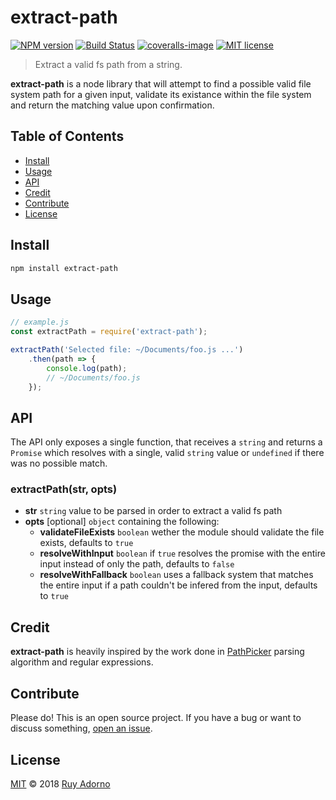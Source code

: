 # extract-path

[![NPM version](https://badge.fury.io/js/extract-path.svg)](https://npmjs.org/package/extract-path)
[![Build Status](https://travis-ci.org/ruyadorno/extract-path.svg?branch=master)](https://travis-ci.org/ruyadorno/extract-path)
[![coveralls-image](https://img.shields.io/coveralls/ruyadorno/extract-path/master.svg)](https://coveralls.io/r/ruyadorno/extract-path)
[![MIT license](http://img.shields.io/badge/license-MIT-blue.svg?style=flat)](https://raw.githubusercontent.com/ruyadorno/extract-path/master/LICENSE)

> Extract a valid fs path from a string.

**extract-path** is a node library that will attempt to find a possible valid file system path for a given input, validate its existance within the file system and return the matching value upon confirmation.

## Table of Contents

- [Install](#install)
- [Usage](#usage)
- [API](#api)
- [Credit](#credit)
- [Contribute](#contribute)
- [License](#license)

## Install

```sh
npm install extract-path
```

## Usage

```js
// example.js
const extractPath = require('extract-path');

extractPath('Selected file: ~/Documents/foo.js ...')
	.then(path => {
		console.log(path);
		// ~/Documents/foo.js
	});
```

## API

The API only exposes a single function, that receives a `string` and returns a `Promise` which resolves with a single, valid `string` value or `undefined` if there was no possible match.

### extractPath(str, opts)

- **str** `string` value to be parsed in order to extract a valid fs path
- **opts** \[optional\] `object` containing the following:
  - **validateFileExists** `boolean` wether the module should validate the file exists, defaults to `true`
  - **resolveWithInput** `boolean` if `true` resolves the promise with the entire input instead of only the path, defaults to `false`
  - **resolveWithFallback** `boolean` uses a fallback system that matches the entire input if a path couldn't be infered from the input, defaults to `true`

## Credit

**extract-path** is heavily inspired by the work done in [PathPicker](https://github.com/facebook/PathPicker) parsing algorithm and regular expressions.

## Contribute

Please do! This is an open source project. If you have a bug or want to discuss something, [open an issue](https://github.com/ruyadorno/extract-path/issues/new).

## License

[MIT](LICENSE) © 2018 [Ruy Adorno](http://ruyadorno.com)

